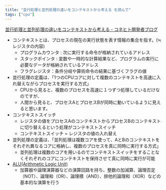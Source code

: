 ```yaml
---
title: "並行処理と並列処理の違いをコンテキストから考える を読んで"
tags: ["cpu"]
---
```


[並行処理と並列処理の違いをコンテキストから考える - コネヒト開発者ブログ](https://tech.connehito.com/entry/2023/09/25/130605)

* コンテキストとは、プロセスの現在の実行状態を表す情報の集合を指す。(≒レジスタの内容)
  * プログラムカウンタ : 次に実行する命令が格納されているアドレス
  * スタックポインタ : 変数や一時的な計算結果など、プログラムの実行に必要なデータが格納されているアドレス
  * フラグレジスタ：条件分岐や算術命令の結果に基づくフラグの値
* 並行処理の定義は、「1つのCPUコアに対して複数のコンテキストを高速に入れ替えながらプロセスを実行する方式」
  * CPUから見ると、複数のプロセスを高速に１つずつ処理しているだけなのですが、
  * 人間から見ると、プロセスAとプロセスBが同時に動いているように見えると思います。
* コンテキストスイッチ
  * レジスタの値をプロセスAのコンテキストからプロセスBのコンテキストに切り替えるという処理がコンテキストスイッチ
  * コンテキストスイッチ = レジスタの値の入れ替え
* 並列処理の定義は、「並列処理は複数コアを使って、AとBのコンテキストをそれぞれ異なるコアに格納し、複数のプロセスを真に同時に実行する方式」
  * 並列処理は複数のコアを用いるのでコンテキストスイッチをすることなくそれぞれのコアにコンテキストを保持させて真に同時に実行が可能
* [ALU(Arithmetic Logic Unit)](https://e-words.jp/w/ALU.html)
  * 加算器や論理演算器などの演算回路を持ち、整数の加減算、論理否定（NOT）、論理和（OR）、論理積（AND）、排他的論理和（XOR）などの基本的な演算を行う
